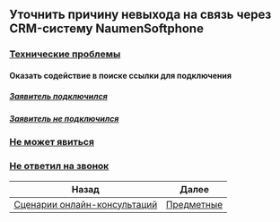## Уточнить причину невыхода на связь через CRM-систему NaumenSoftphone
### [Технические проблемы](Технические_проблемы.md)
#### Оказать содействие в поиске ссылки для подключения
##### [Заявитель подключился](Заявитель_подключился.md)
##### [Заявитель не подключился](Заявитель_не_подключился.md)
### [Не может явиться](Не_может_явиться.md)
### [Не ответил на звонок](Не_ответи_на_звонок.md)
| Назад                                                           | Далее                                  |
| --------------------------------------------------------------- | -------------------------------------- |
| [Сценарии онлайн-консультаций](/README.md) | [Предметные](/Предметные/Предметные.md) |
